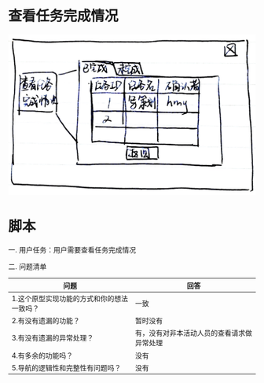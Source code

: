 # 查看任务完成情况
![](/img/界面原型/查看任务完成情况.JPG)


# 脚本
一. 用户任务：用户需要查看任务完成情况

二. 问题清单

| 问题 | 回答 |
| --- | --- |
| 1.这个原型实现功能的方式和你的想法一致吗？ | 一致 |
| 2.有没有遗漏的功能？ | 暂时没有 |
| 3.有没有遗漏的异常处理？ | 有，没有对非本活动人员的查看请求做异常处理 |
| 4.有多余的功能吗？ | 没有 |
| 5.导航的逻辑性和完整性有问题吗？ | 没有 |